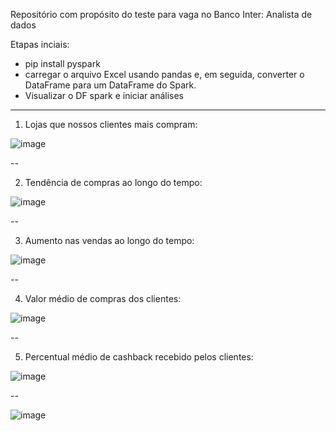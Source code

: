 Repositório com propósito do teste para vaga no Banco Inter: Analista de dados

Etapas inciais:

* pip install pyspark
* carregar o arquivo Excel usando pandas e, em seguida, converter o DataFrame para um DataFrame do Spark.
* Visualizar o DF spark e iniciar análises

----

1. Lojas que nossos clientes mais compram:

![image](https://github.com/user-attachments/assets/9d7bd868-02fd-4daf-a1d7-d3a423abec7c)

--

2. Tendência de compras ao longo do tempo:

![image](https://github.com/user-attachments/assets/dde3ea81-904f-4108-89cb-77becc8d099f)

--

3. Aumento nas vendas ao longo do tempo:

![image](https://github.com/user-attachments/assets/1e453c28-51b1-40db-bcde-b86180e5fc4a)

--

4. Valor médio de compras dos clientes:

![image](https://github.com/user-attachments/assets/48571f10-1d4b-4d5d-b9e7-3460780b364f)

--

5. Percentual médio de cashback recebido pelos clientes:

![image](https://github.com/user-attachments/assets/433e4560-744e-4f22-988b-137415454ef5)


--

![image](https://github.com/user-attachments/assets/bb2c7f8e-e0ea-4592-8baf-97fa55ed578f)

